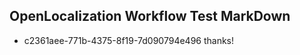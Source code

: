 ## OpenLocalization Workflow Test MarkDown
* c2361aee-771b-4375-8f19-7d090794e496 
thanks!<!--HONumber=Mar16_HO2-->
